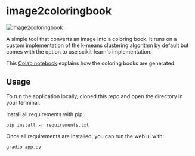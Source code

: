 # image2coloringbook

![image2coloringbook](assets/image2coloringbook.png)

A simple tool that converts an image into a coloring book. It runs on a custom implementation of the k-means clustering algorithm by default but comes with the option to use scikit-learn's implementation.

This [Colab notebook](https://colab.research.google.com/drive/1S91AsP2XHUKuxtUBEaFlboWd8ScAndcz?usp=sharing) explains how the coloring books are generated.

## Usage

To run the application locally, cloned this repo and open the directory in your terminal.

Install all requirements with pip:

```shell
pip install -r requirements.txt
```

Once all requirements are installed, you can run the web ui with:

```shell
gradio app.py
```
